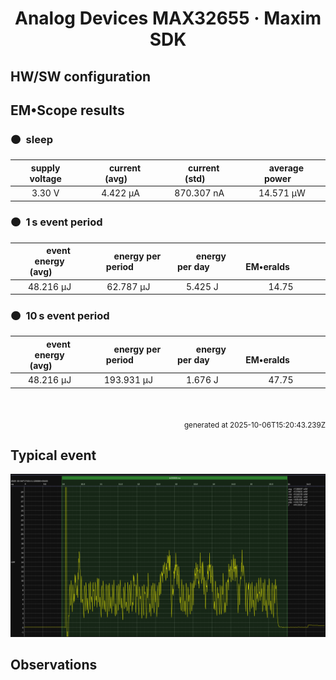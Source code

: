 
<h1 align="center">Analog Devices MAX32655 · Maxim SDK</h1>

## HW/SW configuration

## EM&bull;Scope results

<!-- @emscope-pack:start -->


### 🟠&ensp;sleep

| supply voltage | &emsp;current (avg)&emsp; | &emsp;current (std)&emsp; | &emsp;average power&emsp;
|:---:|:---:|:---:|:---:|
| 3.30 V |   4.422 µA | 870.307 nA |  14.571 µW |

### 🟠&ensp;1&thinsp;s event period

| &emsp;&emsp;event energy (avg)&emsp;&emsp; | &emsp;&emsp;energy per period&emsp;&emsp; | &emsp;&emsp;energy per day&emsp;&emsp; | &emsp;&emsp;&emsp;**EM&bull;eralds**&emsp;&emsp;&emsp;
|:---:|:---:|:---:|:---:|
|  48.216 µJ |  62.787 µJ |   5.425 J | 14.75 |

### 🟠&ensp;10&thinsp;s event period

| &emsp;&emsp;event energy (avg)&emsp;&emsp; | &emsp;&emsp;energy per period&emsp;&emsp; | &emsp;&emsp;energy per day&emsp;&emsp; | &emsp;&emsp;&emsp;**EM&bull;eralds**&emsp;&emsp;&emsp;
|:---:|:---:|:---:|:---:|
|  48.216 µJ | 193.931 µJ |   1.676 J | 47.75 |

<br>
<p align="right"><sub>generated at 2025-10-06T15:20:43.239Z</sub></p>
    

<!-- @emscope-pack:end -->

## Typical event

<p align="center">
    <img src="event-B.png" alt="Event" width="900">
</p>

## Observations

